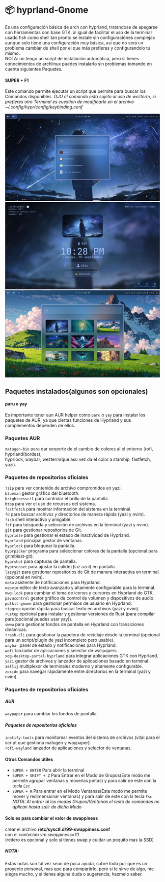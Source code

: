 # 📦 hyprland-Gnome

Es una configuración básica de arch con hyprland, tratandose de apegarse con herramientas con base
GTK, al igual de facilitar el uso de la terminal usado fish como shell tan pronto se instale sin
configuraciónes complejas aunque solo tiene una configuración muy básica, asi que no será un
problema cambiar de shell por el que más prefieras y configurandolo tú mismo.  
NOTA: no tengo un script de instalación automática, pero si tienes conocimientos de archlinux
puedes instalarlo sin problemas tomando en cuenta siguientes Paquetes.  

#### SUPER + F1
Este comando permite ejecutar un script que permite para buscar los Comandos disponibles.
*OJO el comando esta sujeto al uso de wezterm, si prefieres otro Terminal es cuestion de
modificarlo en el archivo ~/.config/hypr/config/keybinding.conf*  

![Wofi](/capturas/Captura.png)  
![Pantalla de bloqueo](/capturas/Pantalla_de_Bloqueo.png)  
![Wallpapers](/capturas/Wallpaper.png)  

## Paquetes instalados(algunos son opcionales)

#### paru o yay

Es importante tener aun AUR helper como `paru` o `yay` para instalar los paquetes de AUR, ya que
ciertas funciones de Hyprland y sus complementos dependen de ellos.

### Paquetes AUR
`matugen-bin` para dar sorporte de el cambio de colores al el entorno (rofi, hyprland(bordes),  
hyprlock, waybar, wezterm(que asu vez da el color a starship, fastfetch, yazi).  

### Paquetes de repositorios oficiales
`7zip` para ver contenido de archivo compromidos en yazi.  
`blueman` gestor gráfico del bluetooth.  
`brightnessctl` para controlar el brillo de la pantalla.  
`btop` para ver el uso de recursos del sistema.  
`fastfetch` para mostrar información del sistema en la terminal.  
`fd` para buscar archivos y directorios de manera rápida (yazi y nvim).  
`fish` shell interactivo y amigable.  
`fzf` para búsqueda y selección de archivos en la terminal (yazi y nvim).  
`git` para gestionar repositorios de Git.  
`hypridle` para gestionar el estado de inactividad de Hyprland.  
`hyprland` principal gestor de ventanas.  
`hyprlock` para bloquear la pantalla.  
`hyprpicker` programa para seleccionar colores de la pantalla (opcional para grimblast-git).  
`hyprshot` para capturas de pantalla.  
`hyprsunset` para ajustar la calidez(luz azul) en pantalla.  
`lazygit` para gestionar repositorios de Git de manera interactiva en terminal (opcional en nvim).  
`mako` asistente de notificaciones para Hyprland.  
`neovim` editor de texto avanzado y altamente configurable para la terminal.  
`nwg-look` para cambiar el tema de iconos y cursores en Hyprland de GTK.  
`pavucontrol` gestor gráfico de control de volumen y dispositivos de audio.  
`polkit-gnome` para gestionar permisos de usuario en Hyprland.  
`ripgrep` opción rápida para buscar texto en archivos (yazi y nvim).  
`rustup` opcional para instalar y gestionar versiones de Rust (para compilar paru(opcional puedes
usar yay)).  
`swww` para gestionar fondos de pantalla en Hyprland con transiciones dinámicas.  
`trash-cli` para gestionar la papelera de reciclaje desde la terminal (opcional para un
script/plugin de yazi incompleto pero usable).  
`waybar` panel de estado y notificaciones para Hyprland.  
`wofi` lanzador de aplicaciones y selector de wallpapers.  
`xdg-desktop-portal-hyprland` para integrar aplicaciones GTK con Hyprland.  
`yazi` gestor de archivos y lanzador de aplicaciones basado en terminal.  
`zellij` multiplexor de terminales moderno y altamente configurable.  
`zoxide` para navegar rápidamente entre directorios en la terminal (yazi y nvim).  


### Paquetes de repositorios oficiales
##### AUR
`waypaper` para cambiar los fondos de pantalla.  

##### Paquetes de repositorios oficiales
`inotify-tools` para monitorear eventos del sistema de archivos (vital para el script que gestiona
matugen y waypaper).  
`rofi-wayland` lanzador de aplicaciones y selector de ventanas.  

#### Otros Comandos útiles
* `SUPER + ENTER` Para abrir la terminal  
* `SUPER + SHIFT + Z` Para Entrar en el Modo de Grupos(Este modo me permite agrupar ventanas y
moverlas juntas) y para salir de este con la tecla `Esc`  
* `SUPER + R` Para entrar en el Modo Ventanas(Este modo me permite mover y redimensionar
ventanas) y para salir de este con la tecla `Esc`  
*NOTA: Al entrar al los modos Grupos/Ventanas el resto de comandos no aplican hasta salir de dicho
Modo*  

#### Solo es para cambiar el valor de swappiness
 crear el archivo **/etc/sysctl.d/99-swappiness.conf**  
 con el *contenido vm.swappiness=10*  
 (reitero es opcional y solo si tienes swap y cuidar un poquito mas la SSD)

##### NOTA:
Estas notas son tal vez sean de poca ayuda, sobre todo por que es un proyecto personal, mas que
para compartirlo, pero si te sirve de algo, me alegra mucho, y si tienes alguna duda o sugerencia,
hazmelo saber.  

